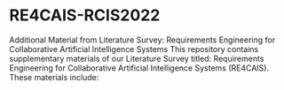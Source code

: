 # RE4CAIS-RCIS2022
Additional Material from Literature Survey: Requirements Engineering for Collaborative Artificial Intelligence Systems
This repository contains supplementary materials of our Literature Survey titled: Requirements Engineering for Collaborative Artificial Intelligence Systems (RE4CAIS). These materials include: 
